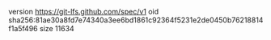 version https://git-lfs.github.com/spec/v1
oid sha256:81ae30a8fd7e74340a3ee6bd1861c92364f5231e2de0450b76218814f1a5f496
size 11634
